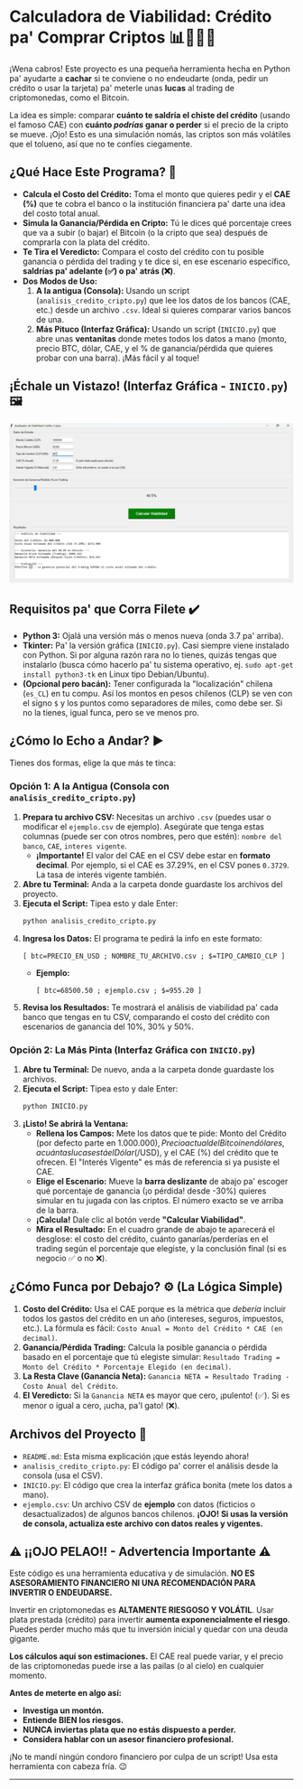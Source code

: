 # Calculadora de Viabilidad: Crédito pa' Comprar Criptos 📊💸🇨🇱

¡Wena cabros! Este proyecto es una pequeña herramienta hecha en Python pa' ayudarte a **cachar** si te conviene o no endeudarte (onda, pedir un crédito o usar la tarjeta) pa' meterle unas **lucas** al trading de criptomonedas, como el Bitcoin.

La idea es simple: comparar **cuánto te saldría el chiste del crédito** (usando el famoso CAE) con **cuánto *podrías* ganar o perder** si el precio de la cripto se mueve. ¡Ojo! Esto es una simulación nomás, las criptos son más volátiles que el tolueno, así que no te confíes ciegamente.

## ¿Qué Hace Este Programa? 🤔

*   **Calcula el Costo del Crédito:** Toma el monto que quieres pedir y el **CAE (%)** que te cobra el banco o la institución financiera pa' darte una idea del costo total anual.
*   **Simula la Ganancia/Pérdida en Cripto:** Tú le dices qué porcentaje crees que va a subir (o bajar) el Bitcoin (o la cripto que sea) después de comprarla con la plata del crédito.
*   **Te Tira el Veredicto:** Compara el costo del crédito con tu posible ganancia o pérdida del trading y te dice si, en ese escenario específico, **saldrías pa' adelante (✅) o pa' atrás (❌)**.
*   **Dos Modos de Uso:**
    1.  **A la antigua (Consola):** Usando un script (`analisis_credito_cripto.py`) que lee los datos de los bancos (CAE, etc.) desde un archivo `.csv`. Ideal si quieres comparar varios bancos de una.
    2.  **Más Pituco (Interfaz Gráfica):** Usando un script (`INICIO.py`) que abre unas **ventanitas** donde metes todos los datos a mano (monto, precio BTC, dólar, CAE, y el % de ganancia/pérdida que quieres probar con una barra). ¡Más fácil y al toque!

## ¡Échale un Vistazo! (Interfaz Gráfica - `INICIO.py`) 🖼️

![Interfaz Gráfica](captura%20pantalla.png)


## Requisitos pa' que Corra Filete ✔️

*   **Python 3:** Ojalá una versión más o menos nueva (onda 3.7 pa' arriba).
*   **Tkinter:** Pa' la versión gráfica (`INICIO.py`). Casi siempre viene instalado con Python. Si por alguna razón rara no lo tienes, quizás tengas que instalarlo (busca cómo hacerlo pa' tu sistema operativo, ej. `sudo apt-get install python3-tk` en Linux tipo Debian/Ubuntu).
*   **(Opcional pero bacán):** Tener configurada la "localización" chilena (`es_CL`) en tu compu. Así los montos en pesos chilenos (CLP) se ven con el signo `$` y los puntos como separadores de miles, como debe ser. Si no la tienes, igual funca, pero se ve menos pro.

## ¿Cómo lo Echo a Andar? ▶️

Tienes dos formas, elige la que más te tinca:

### Opción 1: A la Antigua (Consola con `analisis_credito_cripto.py`)

1.  **Prepara tu archivo CSV:** Necesitas un archivo `.csv` (puedes usar o modificar el `ejemplo.csv` de ejemplo). Asegúrate que tenga estas columnas (puede ser con otros nombres, pero que estén): `nombre del banco`, `CAE`, `interes vigente`.
    *   **¡Importante!** El valor del CAE en el CSV debe estar en **formato decimal**. Por ejemplo, si el CAE es 37.29%, en el CSV pones `0.3729`. La tasa de interés vigente también.
2.  **Abre tu Terminal:** Anda a la carpeta donde guardaste los archivos del proyecto.
3.  **Ejecuta el Script:** Tipea esto y dale Enter:
    ```bash
    python analisis_credito_cripto.py
    ```
4.  **Ingresa los Datos:** El programa te pedirá la info en este formato:
    ```
    [ btc=PRECIO_EN_USD ; NOMBRE_TU_ARCHIVO.csv ; $=TIPO_CAMBIO_CLP ]
    ```
    *   **Ejemplo:**
        ```
        [ btc=68500.50 ; ejemplo.csv ; $=955.20 ]
        ```
5.  **Revisa los Resultados:** Te mostrará el análisis de viabilidad pa' cada banco que tengas en tu CSV, comparando el costo del crédito con escenarios de ganancia del 10%, 30% y 50%.

### Opción 2: La Más Pinta (Interfaz Gráfica con `INICIO.py`)

1.  **Abre tu Terminal:** De nuevo, anda a la carpeta donde guardaste los archivos.
2.  **Ejecuta el Script:** Tipea esto y dale Enter:
    ```bash
    python INICIO.py
    ```
3.  **¡Listo! Se abrirá la Ventana:**
    *   **Rellena los Campos:** Mete los datos que te pide: Monto del Crédito (por defecto parte en $1.000.000), Precio actual del Bitcoin en dólares, a cuántas lucas está el Dólar ($/USD), y el CAE (%) del crédito que te ofrecen. El "Interés Vigente" es más de referencia si ya pusiste el CAE.
    *   **Elige el Escenario:** Mueve la **barra deslizante** de abajo pa' escoger qué porcentaje de ganancia (¡o pérdida! desde -30%) quieres simular en tu jugada con las criptos. El número exacto se ve arriba de la barra.
    *   **¡Calcula!** Dale clic al botón verde **"Calcular Viabilidad"**.
    *   **Mira el Resultado:** En el cuadro grande de abajo te aparecerá el desglose: el costo del crédito, cuánto ganarías/perderías en el trading según el porcentaje que elegiste, y la conclusión final (si es negocio ✅ o no ❌).

## ¿Cómo Funca por Debajo? ⚙️ (La Lógica Simple)

1.  **Costo del Crédito:** Usa el CAE porque es la métrica que *debería* incluir todos los gastos del crédito en un año (intereses, seguros, impuestos, etc.). La fórmula es fácil: `Costo Anual = Monto del Crédito * CAE (en decimal)`.
2.  **Ganancia/Pérdida Trading:** Calcula la posible ganancia o pérdida basado en el porcentaje que tú elegiste simular: `Resultado Trading = Monto del Crédito * Porcentaje Elegido (en decimal)`.
3.  **La Resta Clave (Ganancia Neta):** `Ganancia NETA = Resultado Trading - Costo Anual del Crédito`.
4.  **El Veredicto:** Si la `Ganancia NETA` es mayor que cero, ¡pulento! (✅). Si es menor o igual a cero, ¡ucha, pa'l gato! (❌).

## Archivos del Proyecto 📁

*   `README.md`: Esta misma explicación ¡que estás leyendo ahora!
*   `analisis_credito_cripto.py`: El código pa' correr el análisis desde la consola (usa el CSV).
*   `INICIO.py`: El código que crea la interfaz gráfica bonita (mete los datos a mano).
*   `ejemplo.csv`: Un archivo CSV de **ejemplo** con datos (ficticios o desactualizados) de algunos bancos chilenos. **¡OJO! Si usas la versión de consola, actualiza este archivo con datos reales y vigentes.**

## ⚠️ ¡¡OJO PELAO!! - Advertencia Importante ⚠️

Este código es una herramienta educativa y de simulación. **NO ES ASESORAMIENTO FINANCIERO NI UNA RECOMENDACIÓN PARA INVERTIR O ENDEUDARSE.**

Invertir en criptomonedas es **ALTAMENTE RIESGOSO Y VOLÁTIL**. Usar plata prestada (crédito) para invertir **aumenta exponencialmente el riesgo**. Puedes perder mucho más que tu inversión inicial y quedar con una deuda gigante.

**Los cálculos aquí son estimaciones.** El CAE real puede variar, y el precio de las criptomonedas puede irse a las pailas (o al cielo) en cualquier momento.

**Antes de meterte en algo así:**
*   **Investiga un montón.**
*   **Entiende BIEN los riesgos.**
*   **NUNCA inviertas plata que no estás dispuesto a perder.**
*   **Considera hablar con un asesor financiero profesional.**

¡No te mandí ningún condoro financiero por culpa de un script! Usa esta herramienta con cabeza fría. 😉

---
